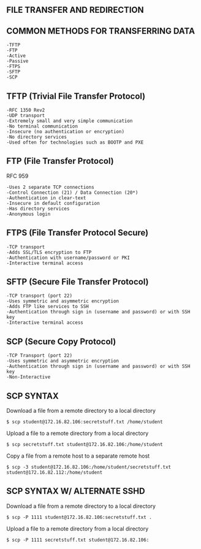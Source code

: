   ## FILE TRANSFER AND REDIRECTION

## COMMON METHODS FOR TRANSFERRING DATA
   
    -TFTP
    -FTP
    -Active
    -Passive
    -FTPS
    -SFTP
    -SCP
## TFTP (Trivial File Transfer Protocol)

    -RFC 1350 Rev2
    -UDP transport
    -Extremely small and very simple communication
    -No terminal communication
    -Insecure (no authentication or encryption)
    -No directory services
    -Used often for technologies such as BOOTP and PXE

## FTP (File Transfer Protocol)

RFC 959
  
    -Uses 2 separate TCP connections
    -Control Connection (21) / Data Connection (20*)
    -Authentication in clear-text
    -Insecure in default configuration
    -Has directory services
    -Anonymous login

## FTPS (File Transfer Protocol Secure)

    -TCP transport
    -Adds SSL/TLS encryption to FTP
    -Authentication with username/password or PKI
    -Interactive terminal access

## SFTP (Secure File Transfer Protocol)

    -TCP transport (port 22)
    -Uses symmetric and asymmetric encryption
    -Adds FTP like services to SSH
    -Authentication through sign in (username and password) or with SSH key
    -Interactive terminal access 

## SCP (Secure Copy Protocol)

    -TCP Transport (port 22)
    -Uses symmetric and asymmetric encryption
    -Authentication through sign in (username and password) or with SSH key
    -Non-Interactive


## SCP SYNTAX

Download a file from a remote directory to a local directory
    
    $ scp student@172.16.82.106:secretstuff.txt /home/student
Upload a file to a remote directory from a local directory
    
    $ scp secretstuff.txt student@172.16.82.106:/home/student
Copy a file from a remote host to a separate remote host
    
    $ scp -3 student@172.16.82.106:/home/student/secretstuff.txt student@172.16.82.112:/home/student
    
##  SCP SYNTAX W/ ALTERNATE SSHD
Download a file from a remote directory to a local directory
    
    $ scp -P 1111 student@172.16.82.106:secretstuff.txt .
Upload a file to a remote directory from a local directory
    
    $ scp -P 1111 secretstuff.txt student@172.16.82.106:
    
